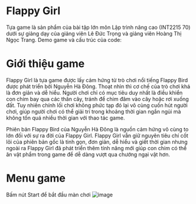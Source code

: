 # Flappy Girl
Tựa game là sản phẩm của bài tập lớn môn Lập trình nâng cao (INT2215 70) dưới sự giảng dạy của giảng viên Lê Đức Trọng và giảng viên Hoàng Thị Ngọc Trang. 
Demo game và cấu trúc của code:
# Giới thiệu game
Flappy Girl là tựa game được lấy cảm hứng từ trò chơi nổi tiếng Flappy Bird được phát triển bởi Nguyễn Hà Đông. Thoạt nhìn thì cơ chế của trò chơi khá là đơn giản và dễ hiểu. Người chơi chỉ có mục tiêu duy nhất là điều khiển con chim bay qua các thân cây, tránh để chim đâm vào cây hoặc rơi xuống đất. Tuy nhiên chính lối chơi không phức tạp đó lại vô cùng cuốn hút người chơi, giúp người chơi có thể giải trí trong khoảng thời gian ngắn ngủi mà không tốn quá nhiều thời gian với thao tác game.

Phiên bản Flappy Bird của Nguyễn Hà Đông là nguồn cảm hứng vô cùng to lớn đối với sự ra đời của Flappy Girl. Flappy Girl vẫn giữ nguyên tiêu chí cốt lõi của phiên bản gốc là tinh gọn, đơn giản, dễ hiểu và giết thời gian nhưng ngoài ra Flappy Girl đã phát triển thêm tính năng mới giúp con chim có thể ăn vật phẩm trong game để dễ dàng vượt qua chướng ngại vật hơn.
# Menu game
Bấm nút Start để bắt đầu màn chơi
![image](https://github.com/user-attachments/assets/e73171fc-7b0a-4f95-8765-902f76558da1)
